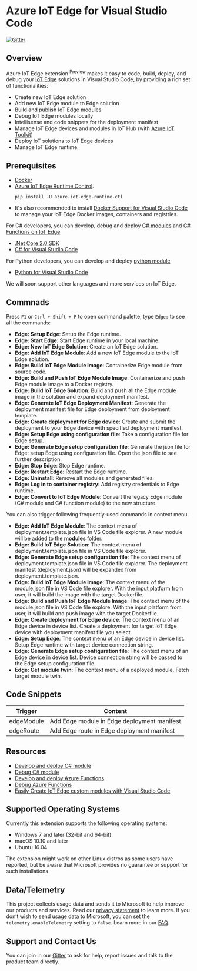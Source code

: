 # Azure IoT Edge for Visual Studio Code
[![Gitter](https://img.shields.io/badge/chat-on%20gitter-blue.svg)](https://gitter.im/Microsoft/vscode-azure-iot-edge)

## Overview
Azure IoT Edge extension <sup>Preview</sup> makes it easy to code, build, deploy, and debug your [IoT Edge](https://docs.microsoft.com/azure/iot-edge/how-iot-edge-works) solutions in Visual Studio Code, by providing a rich set of functionalities:

- Create new IoT Edge solution
- Add new IoT Edge module to Edge solution
- Build and publish IoT Edge modules
- Debug IoT Edge modules locally
- Intellisense and code snippets for the deployment manifest
- Manage IoT Edge devices and modules in IoT Hub (with [Azure IoT Toolkit](https://marketplace.visualstudio.com/items?itemName=vsciot-vscode.azure-iot-toolkit))
- Deploy IoT solutions to IoT Edge devices
- Manage IoT Edge runtime.

## Prerequisites

- [Docker](https://www.docker.com/)
- [Azure IoT Edge Runtime Control](https://pypi.python.org/pypi/azure-iot-edge-runtime-ctl).
  ```
  pip install -U azure-iot-edge-runtime-ctl
  ```
- It's also recommended to install [Docker Support for Visual Studio Code](https://marketplace.visualstudio.com/items?itemName=PeterJausovec.vscode-docker) to manage your IoT Edge Docker images, containers and registries. 

For C# developers, you can develop, debug and deploy [C# modules](https://docs.microsoft.com/azure/iot-edge/tutorial-csharp-module) and [C# Functions on IoT Edge](https://docs.microsoft.com/azure/iot-edge/tutorial-deploy-function)
- [.Net Core 2.0 SDK](https://www.microsoft.com/net/download/core)
- [C# for Visual Studio Code](https://marketplace.visualstudio.com/items?itemName=ms-vscode.csharp)

For Python developers, you can develop and deploy [python module](https://github.com/Azure/cookiecutter-azure-iot-edge-module)
- [Python for Visual Studio Code](https://marketplace.visualstudio.com/items?itemName=ms-python.python)

We will soon support other languages and more services on IoT Edge.

## Commnads

Press `F1` or `Ctrl + Shift + P` to open command palette, type `Edge:` to see all the commands:
- **Edge: Setup Edge**: Setup the Edge runtime.
- **Edge: Start Edge**: Start Edge runtime in your local machine.
- **Edge: New IoT Edge Solution**: Create an IoT Edge solution.
- **Edge: Add IoT Edge Module**: Add a new IoT Edge module to the IoT Edge solution.
- **Edge: Build IoT Edge Module Image**: Containerize Edge module from source code. 
- **Edge: Build and Push IoT Edge Module Image**: Containerize and push Edge module image to a Docker registry.
- **Edge: Build IoT Edge Solution**: Build and push all the Edge module image in the solution and expand deployment manifest. 
- **Edge: Generate IoT Edge Deployment Manifest**: Generate the deployment manifest file for Edge deployment from deployment template.
- **Edge: Create deployment for Edge device**: Create and submit the deployment to your Edge device with specified deployment manifest. 
- **Edge: Setup Edge using configuration file**: Take a configuration file for Edge setup.
- **Edge: Generate Edge setup configuration file**: Generate the json file for Edge: setup Edge using configuration file. Open the json file to see further description.
- **Edge: Stop Edge**: Stop Edge runtime.
- **Edge: Restart Edge**: Restart the Edge runtime.
- **Edge: Uninstall**: Remove all modules and generated files.
- **Edge: Log in to container registry**: Add registry credentials to Edge runtime.
- **Edge: Convert to IoT Edge Module**: Convert the legacy Edge module (C# module and C# function module) to the new structure.

You can also trigger following frequently-used commands in context menu.
- **Edge: Add IoT Edge Module**: The context menu of deployment.template.json file in VS Code file explorer. A new module will be added to the **modules** folder.
- **Edge: Build IoT Edge Solution**: The context menu of deployment.template.json file in VS Code file explorer.
- **Edge: Generate Edge setup configuration file**: The context menu of deployment.template.json file in VS Code file explorer. The deployment manifest (deployment.json) will be expanded from deployment.template.json.
- **Edge: Build IoT Edge Module Image**: The context menu of the module.json file in VS Code file explorer. With the input platform from user, it will build the image with the target Dockerfile.
- **Edge: Build and Push IoT Edge Module Image**: The context menu of the module.json file in VS Code file explore. With the input platform from user, it will build and push image with the target Dockerfile.
- **Edge: Create deployment for Edge device**: The context menu of an Edge device in device list. Create a deployment for target IoT Edge device with deployment manifest file you select.
- **Edge: Setup Edge**: The context menu of an Edge device in device list. Setup Edge runtime with target device connection string.
- **Edge: Generate Edge setup configuration file**: The context menu of an Edge device in device list. Device connection string will be passed to the Edge setup configuration file.
- **Edge: Get module twin**: The context menu of a deployed module. Fetch target module twin. 

## Code Snippets

| Trigger | Content |
| ---- | ---- |
| edgeModule | Add Edge module in Edge deployment manifest |
| edgeRoute | Add Edge route in Edge deployment manifest |

## Resources
- [Develop and deploy C# module](https://docs.microsoft.com/azure/iot-edge/how-to-vscode-develop-csharp-module)
- [Debug C# module](https://docs.microsoft.com/azure/iot-edge/how-to-vscode-debug-csharp-module)
- [Develop and deploy Azure Functions](https://docs.microsoft.com/azure/iot-edge/how-to-vscode-develop-azure-function)
- [Debug Azure Functions](https://docs.microsoft.com/azure/iot-edge/how-to-vscode-debug-azure-function)
- [Easily Create IoT Edge custom modules with Visual Studio Code](https://blogs.msdn.microsoft.com/visualstudio/2017/12/12/easily-create-iot-edge-custom-modules-with-visual-studio-code/)

## Supported Operating Systems
Currently this extension supports the following operating systems:
- Windows 7 and later (32-bit and 64-bit)
- macOS 10.10 and later
- Ubuntu 16.04

The extension might work on other Linux distros as some users have reported, but be aware that Microsoft provides no guarantee or support for such installations


## Data/Telemetry
This project collects usage data and sends it to Microsoft to help improve our products and services. Read our [privacy statement](http://go.microsoft.com/fwlink/?LinkId=521839) to learn more. 
If you don’t wish to send usage data to Microsoft, you can set the `telemetry.enableTelemetry` setting to `false`. Learn more in our [FAQ](https://code.visualstudio.com/docs/supporting/faq#_how-to-disable-telemetry-reporting).

## Support and Contact Us
You can join in our [Gitter](https://gitter.im/Microsoft/vscode-azure-iot-edge) to ask for help, report issues and talk to the product team directly.

